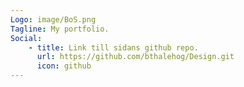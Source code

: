 ```yaml
---
Logo: image/BoS.png
Tagline: My portfolio.
Social:
    - title: Link till sidans github repo.
      url: https://github.com/bthalehog/Design.git
      icon: github
---
```

